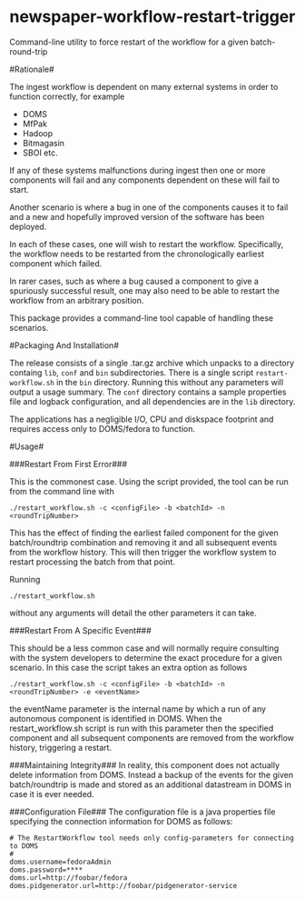 newspaper-workflow-restart-trigger
==================================

Command-line utility to force restart of the workflow for a given batch-round-trip


#Rationale#

The ingest workflow is dependent on many external systems in order to function correctly, for example

* DOMS
* MfPak
* Hadoop
* Bitmagasin
* SBOI etc.

If any of these systems malfunctions during ingest then one or more components will fail and any components dependent on
these will fail to start.

Another scenario is where a bug in one of the components causes it to fail and a new and hopefully improved version of
the software has been deployed.

In each of these cases, one will wish to restart the workflow. Specifically, the workflow needs to be restarted from the
chronologically earliest component which failed.

In rarer cases, such as where a bug caused a component to give a spuriously successful result, one may also need to be
able to restart the workflow from an arbitrary position.

This package provides a command-line tool capable of handling these scenarios.

#Packaging And Installation#

The release consists of a single .tar.gz archive which unpacks to a directory containg `lib`, `conf` and `bin` subdirectories. There
is a single script `restart-workflow.sh` in the `bin` directory. Running this without any parameters will output a usage summary. The `conf`
directory contains a sample properties file and logback configuration, and all dependencies are in the `lib` directory.

The applications has a negligible I/O, CPU and diskspace footprint and requires access only to DOMS/fedora to function.


#Usage#

###Restart From First Error###

This is the commonest case. Using the script provided, the tool can be run from the command line with

    ./restart_workflow.sh -c <configFile> -b <batchId> -n <roundTripNumber>
This has the effect of finding the earliest failed component for the given batch/roundtrip combination and removing it and
all subsequent events from the workflow history. This will then trigger the workflow system to restart processing the batch
from that point.

Running

    ./restart_workflow.sh
without any arguments will detail the other parameters it can take.

###Restart From A Specific Event###

This should be a less common case and will normally require consulting with the system developers to determine the exact
procedure for a given scenario. In this case the script takes an extra option as follows

    ./restart_workflow.sh -c <configFile> -b <batchId> -n <roundTripNumber> -e <eventName>
the eventName parameter is the internal name by which a run of any autonomous component is identified in DOMS. When the
restart_workflow.sh script is run with this parameter then the specified component and all subsequent components are
removed from the workflow history, triggering a restart.

###Maintaining Integrity###
In reality, this component does not actually delete information from DOMS. Instead a backup of the events for the given
batch/roundtrip is made and stored as an additional datastream in DOMS in case it is ever needed.

###Configuration File###
The configuration file is a java properties file specifying the connection information for DOMS as follows:

    # The RestartWorkflow tool needs only config-parameters for connecting to DOMS
    #
    doms.username=fedoraAdmin
    doms.password=****
    doms.url=http://foobar/fedora
    doms.pidgenerator.url=http://foobar/pidgenerator-service



